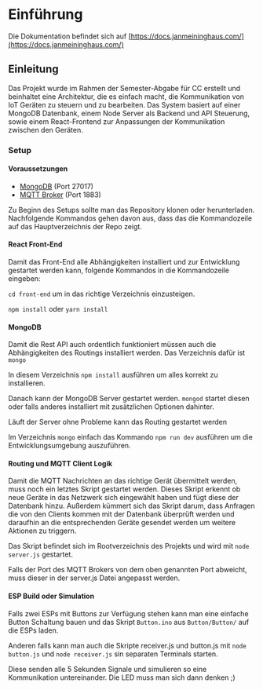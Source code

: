 # Einführung

Die Dokumentation befindet sich auf [https://docs.janmeininghaus.com/](https://docs.janmeininghaus.com/)

## Einleitung

Das Projekt wurde im Rahmen der Semester-Abgabe für CC erstellt und beinhaltet eine Architektur, die es einfach macht, die Kommunikation von IoT Geräten zu steuern und zu bearbeiten. Das System basiert auf einer MongoDB Datenbank, einem Node Server als Backend und API Steuerung, sowie einem React-Frontend zur Anpassungen der Kommunikation zwischen den Geräten.

### Setup

#### Voraussetzungen

* [MongoDB](https://docs.mongodb.com/manual/installation/) \(Port 27017\)
* [MQTT Broker](https://mosquitto.org/download/) \(Port 1883\)

Zu Beginn des Setups sollte man das Repository klonen oder herunterladen. Nachfolgende Kommandos gehen davon aus, dass das die Kommandozeile auf das Hauptverzeichnis der Repo zeigt.

#### React Front-End

Damit das Front-End alle Abhängigkeiten installiert und zur Entwicklung gestartet werden kann, folgende Kommandos in die Kommandozeile eingeben:

`cd front-end`  um in das richtige Verzeichnis einzusteigen.

`npm install` oder `yarn install`

#### MongoDB

Damit die Rest API auch ordentlich funktioniert müssen auch die Abhängigkeiten des Routings installiert werden. Das Verzeichnis dafür ist `mongo`

In diesem Verzeichnis `npm install` ausführen um alles korrekt zu installieren. 

Danach kann der MongoDB Server gestartet werden. `mongod` startet diesen oder falls anderes installiert mit zusätzlichen Optionen dahinter.

Läuft der Server ohne Probleme kann das Routing gestartet werden

Im Verzeichnis `mongo` einfach das Kommando `npm run dev` ausführen um die Entwicklungsumgebung auszuführen. 

#### Routing und MQTT Client Logik

Damit die MQTT Nachrichten an das richtige Gerät übermittelt werden, muss noch ein letztes Skript gestartet werden. Dieses Skript erkennt ob neue Geräte in das Netzwerk sich eingewählt haben und fügt diese der Datenbank hinzu. Außerdem kümmert sich das Skript darum, dass Anfragen die von den Clients kommen mit der Datenbank überprüft werden und daraufhin an die entsprechenden Geräte gesendet werden um weitere Aktionen zu triggern. 

Das Skript befindet sich im Rootverzeichnis des Projekts und wird mit `node server.js` gestartet. 

Falls der Port des MQTT Brokers von dem oben genannten Port abweicht, muss dieser in der server.js Datei angepasst werden. 

#### ESP Build oder Simulation

Falls zwei ESPs mit Buttons zur Verfügung stehen kann man eine einfache Button Schaltung bauen und das Skript `Button.ino` aus `Button/Button/` auf die ESPs laden. 

Anderen falls kann man auch die Skripte receiver.js und button.js mit `node button.js` und `node receiver.js` sin separaten Terminals starten.

Diese senden alle 5 Sekunden Signale und simulieren so eine Kommunikation untereinander. Die LED muss man sich dann denken ;\) 

